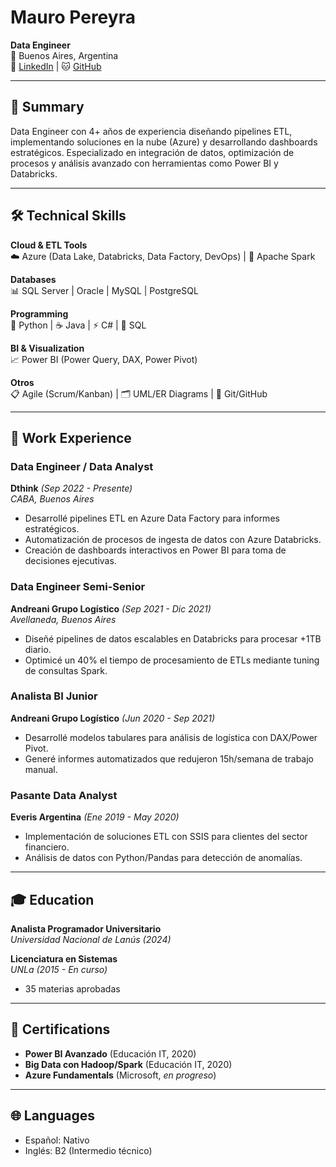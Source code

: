 # Mauro Pereyra  
**Data Engineer**  
📍 Buenos Aires, Argentina  
💼 [LinkedIn](https://www.linkedin.com/in/mauro-pereyra-762aba116) | 🐱 [GitHub](https://github.com/MauroLucas)

---

## 🚀 Summary  
Data Engineer con 4+ años de experiencia diseñando pipelines ETL, implementando soluciones en la nube (Azure) y desarrollando dashboards estratégicos. Especializado en integración de datos, optimización de procesos y análisis avanzado con herramientas como Power BI y Databricks.

---

## 🛠️ Technical Skills  
**Cloud & ETL Tools**  
☁️ Azure (Data Lake, Databricks, Data Factory, DevOps) | 🔄 Apache Spark  

**Databases**  
📊 SQL Server | Oracle | MySQL | PostgreSQL  

**Programming**  
🐍 Python | ☕ Java | ⚡ C# | 📜 SQL  

**BI & Visualization**  
📈 Power BI (Power Query, DAX, Power Pivot)  

**Otros**  
📋 Agile (Scrum/Kanban) | 🗂️ UML/ER Diagrams | 🐧 Git/GitHub  

---

## 💼 Work Experience  

### **Data Engineer / Data Analyst**  
**Dthink** *(Sep 2022 - Presente)*  
_CABA, Buenos Aires_  
- Desarrollé pipelines ETL en Azure Data Factory para informes estratégicos.  
- Automatización de procesos de ingesta de datos con Azure Databricks.  
- Creación de dashboards interactivos en Power BI para toma de decisiones ejecutivas.  

### **Data Engineer Semi-Senior**  
**Andreani Grupo Logístico** *(Sep 2021 - Dic 2021)*  
_Avellaneda, Buenos Aires_  
- Diseñé pipelines de datos escalables en Databricks para procesar +1TB diario.  
- Optimicé un 40% el tiempo de procesamiento de ETLs mediante tuning de consultas Spark.  

### **Analista BI Junior**  
**Andreani Grupo Logístico** *(Jun 2020 - Sep 2021)*  
- Desarrollé modelos tabulares para análisis de logística con DAX/Power Pivot.  
- Generé informes automatizados que redujeron 15h/semana de trabajo manual.  

### **Pasante Data Analyst**  
**Everis Argentina** *(Ene 2019 - May 2020)*  
- Implementación de soluciones ETL con SSIS para clientes del sector financiero.  
- Análisis de datos con Python/Pandas para detección de anomalías.  

---

## 🎓 Education  
**Analista Programador Universitario**  
*Universidad Nacional de Lanús (2024)*  

**Licenciatura en Sistemas**  
*UNLa (2015 - En curso)*  
- 35 materias aprobadas

---

## 📜 Certifications  
- **Power BI Avanzado** (Educación IT, 2020)  
- **Big Data con Hadoop/Spark** (Educación IT, 2020)  
- **Azure Fundamentals** (Microsoft, *en progreso*)  

---

## 🌐 Languages  
- Español: Nativo  
- Inglés: B2 (Intermedio técnico)  
